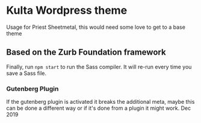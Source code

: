 # Kulta Wordpress theme

Usage for Priest Sheetmetal, this would need some love to get to a base theme

## Based on the Zurb Foundation framework

Finally, run `npm start` to run the Sass compiler. It will re-run every time you save a Sass file.

### Gutenberg Plugin

If the gutenberg plugin is activated it breaks the additional meta, maybe this can be done a different way or if it's done from a plugin it might work. Dec 2019
